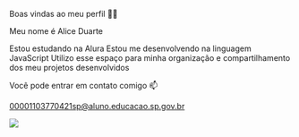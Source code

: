 Boas vindas ao meu perfil 💙💙

Meu nome é Alice Duarte

Estou estudando na Alura
Estou me desenvolvendo na linguagem JavaScript
Utilizo esse espaço para minha organização e compartilhamento dos meu projetos desenvolvidos

Você pode entrar em contato comigo 📫

00001103770421sp@aluno.educacao.sp.gov.br

![](https://encrypted-tbn0.gstatic.com/images?q=tbn:ANd9GcT7RaFMyPc6j-8TrSs49sbPimuENP9umAmoZGsYmTsnETgiNLALhKWt64Uro7F9DlZU7FY&usqp=CAU)
